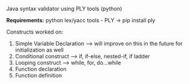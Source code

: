 Java syntax validator using PLY tools (python)

**Requirements:**
  python lex/yacc tools - PLY
  -> pip install ply

Constructs worked on:
1) Simple Variable Declaration --> will improve on this in the future for initialization as well
2) Conditional construct --> if, if-else, nested-if, if ladder
3) Looping construct --> while, for, do...while
4) Function declaration
5) Function definition
